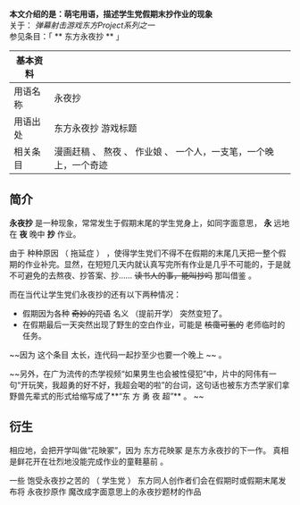 **本文介绍的是：萌宅用语，描述学生党假期末抄作业的现象**  
关于： _弹幕射击游戏东方Project系列之一_  
参见条目：「 ** 东方永夜抄  ** 」

|  **基本资料**  ||
|---|---|
|用语名称  |  永夜抄   |
|用语出处  |  东方永夜抄  游戏标题   |
|相关条目  |  漫画赶稿  、  熬夜  、  作业娘  、  一个人，一支笔，一个晚上，一个奇迹   |
  
##  简介

**永夜抄** 是一种现象，常常发生于假期末尾的学生党身上，如同字面意思， **永** 远地在 **夜** 晚中 **抄** 作业。

由于  种种原因  （  拖延症  ）
，使得学生党们不得不在假期的末尾几天把一整个假期的作业补完。显然，在短短几天内就认真写完所有作业是几乎不可能的，于是就不可避免的去熬夜、抄答案、抄……
~~读书人的事，能叫抄吗~~ 那叫借鉴  。

而在当代让学生党们永夜抄的还有以下两种情况：

  * 假期因为各种 ~~奇妙的咒语~~ 名义  （提前开学）  突然变短了。 
  * 在假期最后一天突然出现了野生的空白作业，可能是 ~~核霭可氢的~~ 老师临时的任务。 

~~因为 这个条目  太长，连代码一起抄至少也要一个晚上 ~~ 。

~~另外，在广为流传的杰学视频“如果男生也会被性侵犯”中，片中的阿伟有一句“开玩笑，我超勇的好不好，我超会喝的啦”的台词，这句话也被东方杰学家们拿野兽先辈式的形式给缩写成了**“东
方 勇 夜 超”** 。 ~~

##  衍生

相应地，会把开学叫做“花映冢”，因为  东方花映冢  是东方永夜抄的下一作。  真相是鲜花开在壮烈地没能完成作业的童鞋墓前  。

一些  饱受永夜抄之苦的  （  学生党  ）  东方同人创作者们会在假期时或假期末尾发布将  永夜抄原作  魔改成字面意思上的永夜抄题材的作品

